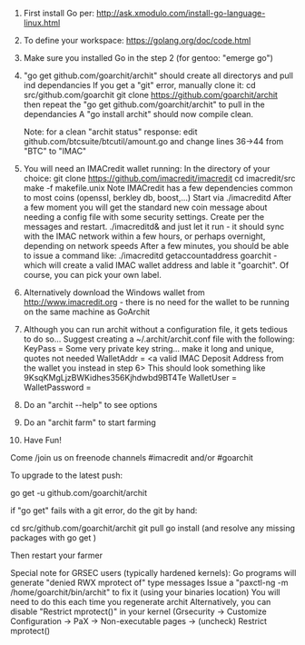 1) First install Go per:  http://ask.xmodulo.com/install-go-language-linux.html
2) To define your workspace:  https://golang.org/doc/code.html
3) Make sure you installed Go in the step 2 (for gentoo:  "emerge go")
4) "go get github.com/goarchit/archit" should create all directorys and pull ind dependancies
   If you get a "git" error, manually clone it:
      cd src/github.com/goarchit
      git clone https://github.com/goarchit/archit
      then repeat the "go get github.com/goarchit/archit" to pull in the dependancies
    A "go install archit" should now compile clean.

    Note: for a clean "archit status" response:
       edit github.com/btcsuite/btcutil/amount.go 
       and change lines 36->44 from "BTC" to "IMAC"
 
5) You will need an IMACredit wallet running:
   In the directory of your choice:  git clone https://github.com/imacredit/imacredit
   cd imacredit/src
   make -f makefile.unix
   Note IMACredit has a few dependencies common to most coins (openssl, berkley db, boost,...)
   Start via ./imacreditd
   After a few moment you will get the standard new coin message about needing a config file
      with some security settings.  Create per the messages and restart.
   ./imacreditd&
   and just let it run - it should sync with the IMAC network within a few hours, or perhaps
   overnight, depending on network speeds
   After a few minutes, you should be able to issue a command like:
   ./imacreditd getaccountaddress goarchit - which will create a valid IMAC wallet address and 
   lable it "goarchit".  Of course, you can pick your own label.
6) Alternatively download the Windows wallet from http://www.imacredit.org - there is no need
   for the wallet to be running on the same machine as GoArchit
7) Although you can run archit without a configuration file, it gets tedious to do so...
   Suggest creating a ~/.archit/archit.conf file with the following:
        KeyPass = Some very private key string... make it long and unique, quotes not needed
        WalletAddr = <a valid IMAC Deposit Address from the wallet you instead in step 6>
              This should look something like 9KsqKMgLjzBWKidhes356Kjhdwbd9BT4Te
        WalletUser = <the RPC user defined in imacredit.conf>
        WalletPassword = <the RPC password defined in imacredit.conf>
        
8)  Do an "archit --help" to see options
9)  Do an "archit farm" to start farming
10) Have Fun!

Come /join us on freenode channels #imacredit and/or #goarchit

To upgrade to the latest push:

go get -u github.com/goarchit/archit 

if "go get" fails with a git error, do the git by hand:

cd src/github.com/goarchit/archit
git pull
go install  (and resolve any missing packages with go get <package>)

Then restart your farmer

Special note for GRSEC users (typically hardened kernels):
   Go programs will generate "denied RWX mprotect of" type messages
   Issue a "paxctl-ng -m /home/goarchit/bin/archit" to fix it (using your binaries location)
   You will need to do this each time you regenerate archit
   Alternatively, you can disable "Restrict mprotect()" in your kernel (Grsecurity ->
      Customize Configuration -> PaX -> Non-executable pages -> (uncheck) Restrict mprotect()
